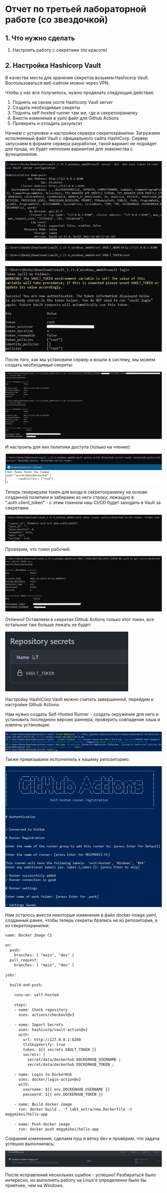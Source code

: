 # Отчет по третьей лабораторной работе (со звездочкой)
## 1. Что нужно сделать

1. Настроить работу с секретами (по красоте)

## 2. Настройка Hashicorp Vault

В качестве места для хранения секретов возьмем Hashicorp Vault. Воспользоваться веб-сайтом можно через VPN. 

Чтобы у нас все получилось, нужно проделать следующие действия:
1) Поднять на своем хосте Hashicorp Vault server
2) Создать необходимые секреты 
3) Поднять self-hosted runner там же, где и секретохранилку
4) Внести изменения в yaml файл для Github Actions
5) Проверить и отладить результат

Начнем с установки и настройки сервера секретохранилки:
Загружаем исполняемый файл Vault с официального сайта HashiCorp. Сервер запускаем в формате сервера разработки, такой вариант не подойдет для прода, но будет неплохим вариантом для знакомства с функционалом.

![Vault Server](./img/vault_server.jpg)

![Vault Setup](./img/vault_setup.jpg)

![Vault Login](./img/vault_login.jpg)

После того, как мы установили сервер и вошли в систему, мы можем создать необходимые секреты:

![Vault Secrets](./img/vault_secrets.jpg)

И настроить для них политики доступа (только на чтение):

![Vault Policy](./img/vault_policy.jpg)

Теперь генерируем токен для входа в секретохранилку на основе созданной политики и забираем из него строку, лежащую в ".auth.client_token" - с этим токеном наш CI/CD будет заходить в Vault за секретами:

![Vault Token](./img/vault_token.jpg)

Проверим, что токен рабочий:

![Token Check](./img/token_check.jpg)

Отлично! Оставляем в секретах Github Actions только этот токен, все остальное там больше лежать не будет:

![Github Actions Secret](./img/github_actions_secret.jpg)

Настройку HashiCorp Vault можно считать завершенной, перейдем к настройке Github Actions. 

Нам нужно создать Self-Hosted Runner - создать окружение для него и установить последнюю версию раннера, проверить совпадение хэша и извлечь установщик:

![Github Runner](./img/github_runner.jpg)

Также привязываем исполнитель к нашему репозиторию:

![Github Runner Configuration](./img/github_runner_config.jpg)

Нам осталось внести некоторые изменения в файл docker-image.yaml, созданный ранее, чтобы теперь секреты брались не из репозитория, а из секретохранилки:

```
name: Docker Image CI

on:
  push:
    branches: [ "main", "dev" ]
  pull_request:
    branches: [ "main", "dev" ]

jobs:

  build-and-push:

    runs-on: self-hosted

    steps:
    - name: Check repository
      uses: actions/checkout@v3

    - name: Import Secrets
      uses: hashicorp/vault-action@v2
      with:
        url: http://127.0.0.1:8200
        tlsSkipVerify: true
        token: ${{ secrets.VAULT_TOKEN }}
        secrets: |
          secret/data/dockerhub DOCKERHUB_USERNAME ;
          secret/data/dockerhub DOCKERHUB_TOKEN ;

    - name: Login to DockerHub
      uses: docker/login-action@v2
      with:
        username: ${{ env.DOCKERHUB_USERNAME }}
        password: ${{ env.DOCKERHUB_TOKEN }}

    - name: Build docker image
      run: docker build . -f lab1_extra/new.Dockerfile -t megymikei/hello-app

    - name: Push docker image
      run: docker push megymikei/hello-app
```

Сохраним изменения, сделаем пуш в ветку dev и проверим, что задача успешно выполнилась:

![Check Job Status](./img/check_job_status.jpg)

После исправления нескольких ошибок - успешно! Разбираться было интересно, но выполнять работу на Linux'e определенно было бы приятнее, чем на Windows. 
